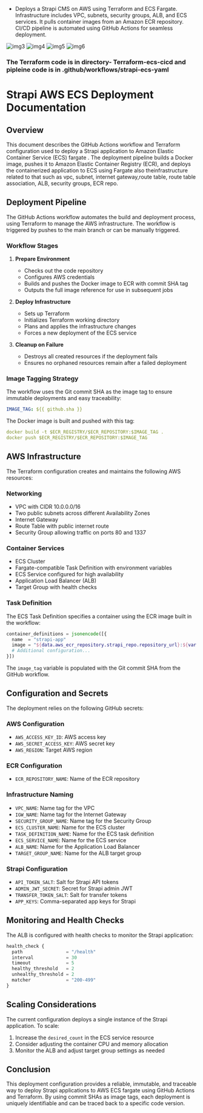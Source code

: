 -  Deploys a Strapi CMS on AWS using Terraform and ECS Fargate.
Infrastructure includes VPC, subnets, security groups, ALB, and ECS services.
It pulls container images from an Amazon ECR repository.
CI/CD pipeline is automated using GitHub Actions for seamless deployment.

![img3](img/img3.png "img3")
![img4](img/img4.png "img4")
![img5](img/img5.jpeg "img5")
![img6](img/img6.png "img6")

### The Terraform code is in directory- Terraform-ecs-cicd  and pipleine code is in .github/workflows/strapi-ecs-yaml

# Strapi AWS ECS Deployment Documentation

## Overview

This document describes the GitHub Actions workflow and Terraform configuration used to deploy a Strapi application to Amazon Elastic Container Service (ECS) fargate . The deployment pipeline builds a Docker image, pushes it to Amazon Elastic Container Registry (ECR), and deploys the containerized application to ECS using Fargate also theinfrastructure related to that such as vpc, subnet, internet gateway,route table, route table association, ALB, security groups, ECR repo.

## Deployment Pipeline

The GitHub Actions workflow automates the build and deployment process, using Terraform to manage the AWS infrastructure. The workflow is triggered by pushes to the main branch or can be manually triggered.

### Workflow Stages

1. **Prepare Environment**
   - Checks out the code repository
   - Configures AWS credentials
   - Builds and pushes the Docker image to ECR with commit SHA tag
   - Outputs the full image reference for use in subsequent jobs

2. **Deploy Infrastructure**
   - Sets up Terraform
   - Initializes Terraform working directory
   - Plans and applies the infrastructure changes
   - Forces a new deployment of the ECS service

3. **Cleanup on Failure**
   - Destroys all created resources if the deployment fails
   - Ensures no orphaned resources remain after a failed deployment

### Image Tagging Strategy

The workflow uses the Git commit SHA as the image tag to ensure immutable deployments and easy traceability:

```yaml
IMAGE_TAG: ${{ github.sha }}
```

The Docker image is built and pushed with this tag:

```yaml
docker build -t $ECR_REGISTRY/$ECR_REPOSITORY:$IMAGE_TAG .
docker push $ECR_REGISTRY/$ECR_REPOSITORY:$IMAGE_TAG
```

## AWS Infrastructure

The Terraform configuration creates and maintains the following AWS resources:

### Networking
- VPC with CIDR 10.0.0.0/16
- Two public subnets across different Availability Zones
- Internet Gateway
- Route Table with public internet route
- Security Group allowing traffic on ports 80 and 1337

### Container Services
- ECS Cluster
- Fargate-compatible Task Definition with environment variables
- ECS Service configured for high availability
- Application Load Balancer (ALB)
- Target Group with health checks

### Task Definition

The ECS Task Definition specifies a container using the ECR image built in the workflow:

```terraform
container_definitions = jsonencode([{
  name  = "strapi-app"
  image = "${data.aws_ecr_repository.strapi_repo.repository_url}:${var.image_tag}"
  # Additional configuration...
}])
```

The `image_tag` variable is populated with the Git commit SHA from the GitHub workflow.

## Configuration and Secrets

The deployment relies on the following GitHub secrets:

### AWS Configuration
- `AWS_ACCESS_KEY_ID`: AWS access key
- `AWS_SECRET_ACCESS_KEY`: AWS secret key
- `AWS_REGION`: Target AWS region

### ECR Configuration
- `ECR_REPOSITORY_NAME`: Name of the ECR repository

### Infrastructure Naming
- `VPC_NAME`: Name tag for the VPC
- `IGW_NAME`: Name tag for the Internet Gateway
- `SECURITY_GROUP_NAME`: Name tag for the Security Group
- `ECS_CLUSTER_NAME`: Name for the ECS cluster
- `TASK_DEFINITION_NAME`: Name for the ECS task definition
- `ECS_SERVICE_NAME`: Name for the ECS service
- `ALB_NAME`: Name for the Application Load Balancer
- `TARGET_GROUP_NAME`: Name for the ALB target group

### Strapi Configuration
- `API_TOKEN_SALT`: Salt for Strapi API tokens
- `ADMIN_JWT_SECRET`: Secret for Strapi admin JWT
- `TRANSFER_TOKEN_SALT`: Salt for transfer tokens
- `APP_KEYS`: Comma-separated app keys for Strapi

## Monitoring and Health Checks

The ALB is configured with health checks to monitor the Strapi application:

```terraform
health_check {
  path                = "/health"
  interval            = 30
  timeout             = 5
  healthy_threshold   = 2
  unhealthy_threshold = 2
  matcher             = "200-499"
}
```

## Scaling Considerations

The current configuration deploys a single instance of the Strapi application. To scale:
1. Increase the `desired_count` in the ECS service resource
2. Consider adjusting the container CPU and memory allocation
3. Monitor the ALB and adjust target group settings as needed


## Conclusion

This deployment configuration provides a reliable, immutable, and traceable way to deploy Strapi applications to AWS ECS fargate using GitHub Actions and Terraform. By using commit SHAs as image tags, each deployment is uniquely identifiable and can be traced back to a specific code version.